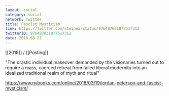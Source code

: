 ```yaml
---
layout: social
category: social
network: Twitter
title: Fascist Mysticism
link: https://twitter.com/steinea/status/976487031877517312
twitterID: 976487031877517312
date: 2018-03-21
---
```


[[2018]] / [[Posting]]

"The drastic individual makeover demanded by the visionaries turned out to require a mass, coerced retreat from failed liberal modernity into an idealized traditional realm of myth and ritual"

<https://www.nybooks.com/online/2018/03/19/jordan-peterson-and-fascist-mysticism/>
